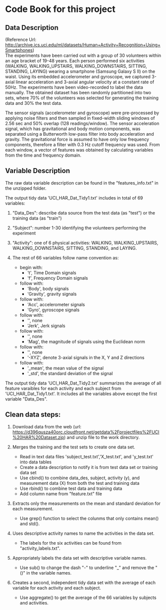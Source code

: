 

Code Book for this project
===========================


Data Description
----------------
(Reference Url: http://archive.ics.uci.edu/ml/datasets/Human+Activity+Recognition+Using+Smartphones)                       
The experiments have been carried out with a group of 30 volunteers within an age bracket of 19-48 years. Each person performed six activities (WALKING, WALKING_UPSTAIRS, WALKING_DOWNSTAIRS, SITTING, STANDING, LAYING) wearing a smartphone (Samsung Galaxy S II) on the waist. Using its embedded accelerometer and gyroscope, we captured 3-axial linear acceleration and 3-axial angular velocity at a constant rate of 50Hz. The experiments have been video-recorded to label the data manually. The obtained dataset has been randomly partitioned into two sets, where 70% of the volunteers was selected for generating the training data and 30% the test data. 

The sensor signals (accelerometer and gyroscope) were pre-processed by applying noise filters and then sampled in fixed-width sliding windows of 2.56 sec and 50% overlap (128 readings/window). The sensor acceleration signal, which has gravitational and body motion components, was separated using a Butterworth low-pass filter into body acceleration and gravity. The gravitational force is assumed to have only low frequency components, therefore a filter with 0.3 Hz cutoff frequency was used. From each window, a vector of features was obtained by calculating variables from the time and frequency domain. 



Variable Description
--------------------
The raw data variable description can be found in the "features_info.txt" in the unzipped folder.

The output tidy data 'UCI_HAR_Dat_Tidy1.txt' includes in total of 69 variables:

1. "Data_Des": describe data source from the test data (as "test") or the training data (as "train")
2. "Subject": number 1-30 identifying the volunteers performing the experiment
3. "Activity": one of 6 physical activities: WALKING, WALKING_UPSTAIRS, WALKING_DOWNSTAIRS, SITTING, STANDING, and LAYING. 
4. The rest of 66 variables follow name convention as:

    * begin with:
         - 't', Time Domain signals 
         - 'f', Frequency Domain signals 
    * follow with:
         - 'Body', body signals
         - 'Gravity', gravity signals
    * follow with:
         - 'Acc', accelerometer signals 
         - 'Gyro', gyroscope signals 
    * follow with:
         - '', none
         - 'Jerk', Jerk signals 
    * follow with:
         - '', none
         - 'Mag', the magnitude of signals using the Euclidean norm
    * follow with:
         - '', none
         - '-XYZ', denote 3-axial signals in the X, Y and Z directions
    * follow with:
         - '_mean', the mean value of the signal
         - '_std', the standard deviation of the signal

The output tidy data 'UCI_HAR_Dat_Tidy2.txt' summarizes the average of all feature varaibles for each activity and each subject from 'UCI_HAR_Dat_Tidy1.txt'. It includes all the variables above except the first variable "Data_Des".

Clean data steps:
-----------------
1. Download data from the web (url: https://d396qusza40orc.cloudfront.net/getdata%2Fprojectfiles%2FUCI%20HAR%20Dataset.zip) and unzip file to the work directory.

2. Merges the training and the test sets to create one data set.
   * Read in text data files 'subject_test.txt','X_test.txt', and 'y_test.txt' into data tables
   * Create a data description to notify it is from test data set or training data set
   * Use cbind() to combine data_des, subject, activity (y), and measurement data (X) from both the test and training data
   * Use rbind() to combine test data and training data
   * Add column name from "feature.txt" file

3. Extracts only the measurements on the mean and standard deviation for each measurement. 
   * Use grep() function to select the colunms that only contains mean() and std(). 

4. Uses descriptive activity names to name the activities in the data set.
   * The labels for the six activities can be found from "activity_labels.txt". 

5. Appropriately labels the data set with descriptive variable names. 
   * Use sub() to change the dash "-" to underline "_" and remove the "()" in the variable names.

6. Creates a second, independent tidy data set with the average of each variable for each activity and each subject.
   * Use aggregate() to get the average of the 66 variables by subjects and activities. 

